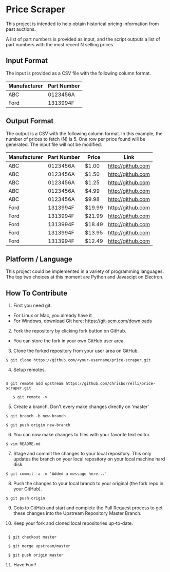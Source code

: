 # Price Scraper

This project is intended to help obtain historical pricing information from past auctions.

A list of part numbers is provided as input, and the script outputs a list of part numbers with the most recent N selling prices.

## Input Format

The input is provided as a CSV file with the following column format.

| Manufacturer | Part Number |
| ------------ | ----------- |
| ABC          | 0123456A    |
| Ford         | 1313994F    |

## Output Format

The output is a CSV with the following column format. In this example, the number of prices to fetch (N) is 5. One row per price found will be generated. The input file will not be modified.

| Manufacturer | Part Number | Price  | Link               |
| ------------ | ----------- | -----  | ------------------ |
| ABC          | 0123456A    | $1.00  | http://github.com  |
| ABC          | 0123456A    | $1.50  | http://github.com  |
| ABC          | 0123456A    | $1.25  | http://github.com  |
| ABC          | 0123456A    | $4.99  | http://github.com  |
| ABC          | 0123456A    | $9.98  | http://github.com  |
| Ford         | 1313994F    | $19.99 | http://github.com  |
| Ford         | 1313994F    | $21.99 | http://github.com  |
| Ford         | 1313994F    | $18.49 | http://github.com  |
| Ford         | 1313994F    | $13.95 | http://github.com  |
| Ford         | 1313994F    | $12.49 | http://github.com  |


## Platform / Language

This project could be implemented in a variety of programming languages. The top two choices at this moment are Python and Javascipt on Electron.

## How To Contribute

1. First you need git.
  - For Linux or Mac, you already have it
  - For Windows, download Git here: https://git-scm.com/downloads

2. Fork the repository by clicking fork button on GitHub.
  - You can store the fork in your own GitHub user area.

3. Clone the forked repository from your user area on GitHub.

  ```$ git clone https://github.com/<your-username/price-scraper.git```

4. Setup remotes.

  ```$ git remote -v

  $ git remote add upstream https://github.com/chrisborrelli/price-scraper.git
 
     $ git remote -v
  ```

5. Create a branch. Don't every make changes directly on 'master'

  ```$ git branch -b new-branch```
  
  ```$ git push origin new-branch```

6. You can now make changes to files with your favorite text editor.

  ```$ vim README.md```

7. Stage and commit the changes to your local repository. This only updates the branch on your local repository on your local machine hard disk.

  ```$ git commit -a -m 'Added a message here...'```

8. Push the changes to your local branch to your original (the fork repo in your GitHub).

  ```$ git push origin```

9. Goto to GitHub and start and complete the Pull Request process to get these changes into the Upstream Repository Master Branch.

10. Keep your fork and cloned local repositories up-to-date.

  ```$ git fetch upstream
  
   $ git checkout master
  
   $ git merge upstream/master
   
   $ git push origin master
   ```
   
11. Have Fun!! 

